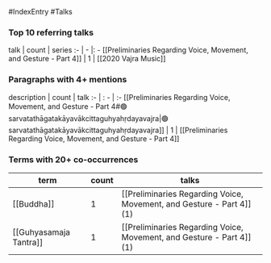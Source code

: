 #IndexEntry #Talks

### Top 10 referring talks
talk | count | series
:- | - |: -
[[Preliminaries Regarding Voice, Movement, and Gesture - Part 4]] | 1 | [[2020 Vajra Music]]

### Paragraphs with 4+ mentions
description | count | talk
:- | : - | :-
[[Preliminaries Regarding Voice, Movement, and Gesture - Part 4#🟢sarvatathāgatakāyavākcittaguhyahṛdayavajra\|🟢sarvatathāgatakāyavākcittaguhyahṛdayavajra]] | 1 | [[Preliminaries Regarding Voice, Movement, and Gesture - Part 4]]

### Terms with 20+ co-occurrences
term | count | talks
-|-|-
[[Buddha]] | 1 | <span class="counts">[[Preliminaries Regarding Voice, Movement, and Gesture - Part 4]] (1)</span> 
[[Guhyasamaja Tantra]] | 1 | <span class="counts">[[Preliminaries Regarding Voice, Movement, and Gesture - Part 4]] (1)</span> 

